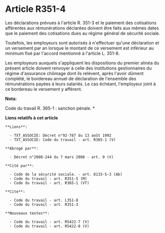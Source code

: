 # Article R351-4

Les déclarations prévues à l'article R. 351-3 et le paiement des cotisations afférentes aux rémunérations déclarées doivent
être faits aux mêmes dates que le paiement des cotisations dues au régime général de sécurité sociale.

Toutefois, les employeurs sont autorisés à n'effectuer qu'une déclaration et un versement par an lorsque le montant de ce
versement est inférieur au minimum fixé par l'accord mentionné à l'article L. 351-8.

Les employeurs auxquels s'appliquent les dispositions du premier alinéa du présent article doivent renvoyer à celle des
institutions gestionnaires du régime d'assurance chômage dont ils relèvent, après l'avoir dûment complété, le bordereau
annuel de déclaration de l'ensemble des rémunérations payées à leurs salariés. Le cas échéant, l'employeur joint à ce
bordereau le versement y afférent.

**Nota:**

Code du travail R. 365-1 : sanction pénale. *

**Liens relatifs à cet article**

	**Liens**:

	  - TXT_ASSOCIE: Décret n°92-787 du 13 août 1992
	  - TXT_ASSOCIE: Code du travail - art. R365-1 (V)

	**Abrogé par**:

	  - Décret n°2008-244 du 7 mars 2008 - art. 9 (V)

	**Cité par**:

	  - Code de la sécurité sociale. - art. D133-5-3 (Ab)
	  - Code du travail - art. R351-5 (M)
	  - Code du travail - art. R365-1 (VT)

	**Cite**:

	  - Code du travail - art. L351-8
	  - Code du travail - art. R351-3

	**Nouveaux textes**:

	  - Code du travail - art. R5422-7 (V)
	  - Code du travail - art. R5422-8 (V)
